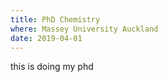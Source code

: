 ```yaml
---
title: PhD Chemistry
where: Massey University Auckland
date: 2019-04-01
---
```


this is doing my phd
